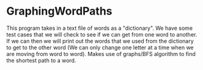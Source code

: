 # GraphingWordPaths

This program takes in a text file of words as a "dictionary". We have some test cases that we will check to see if we can get from one word to another. If we can then we will print out the words that we used from the dictionary to get to the other word (We can only change one letter at a time when we are moving from word to word). Makes use of graphs/BFS algorithm to find the shortest path to a word.
